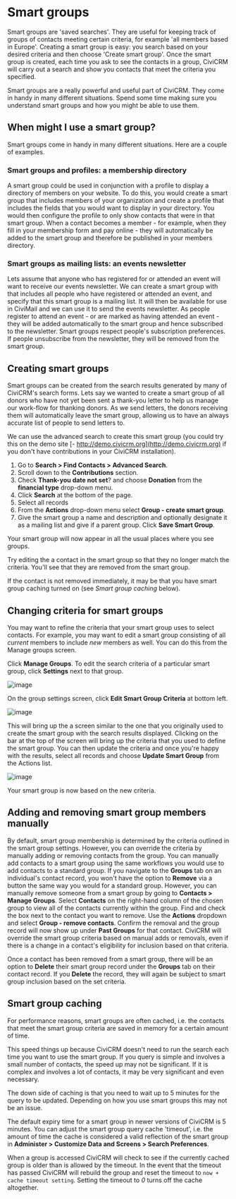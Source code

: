 # Smart groups

Smart groups are 'saved searches'. They are useful for keeping track of
groups of contacts meeting certain criteria, for example 'all members
based in Europe'. Creating a smart group is easy: you search based on
your desired criteria and then choose 'Create smart group'. Once the
smart group is created, each time you ask to see the contacts in a
group, CiviCRM will carry out a search and show you contacts that meet
the criteria you specified.

Smart groups are a really powerful and useful part of CiviCRM. They
come in handy in many different situations. Spend some time making sure
you understand smart groups and how you might be able to use them.

## When might I use a smart group?

Smart groups come in handy in many different situations. Here are a
couple of examples.

### Smart groups and profiles: a membership directory

A smart group could be used in conjunction with a profile to display a
directory of members on your website. To do this, you would create a
smart group that includes members of your organization and create a
profile that includes the fields that you would want to display in your
directory. You would then configure the profile to only show contacts
that were in that smart group. When a contact becomes a member - for
example, when they fill in your membership form and pay online - they
will automatically be added to the smart group and therefore be
published in your members directory.

### Smart groups as mailing lists: an events newsletter

Lets assume that anyone who has registered for or attended an event will
want to receive our events newsletter. We can create a smart group with
that includes all people who have registered or attended an event, and
specify that this smart group is a mailing list. It will then be
available for use in CiviMail and we can use it to send the events
newsletter. As people register to attend an event - or are marked as
having attended an event - they will be added automatically to the smart
group and hence subscribed to the newsletter. Smart groups respect
people's subscription preferences. If people unsubscribe from the
newsletter, they will be removed from the smart group.

## Creating smart groups

Smart groups can be created from the search results generated by many of
CiviCRM's search forms. Lets say we wanted to create a smart group of
all donors who have not yet been sent a thank-you letter to help us
manage our work-flow for thanking donors. As we send letters, the donors
receiving them will automatically leave the smart group, allowing us to
have an always accurate list of people to send letters to.

We can use the advanced search to create this smart group (you could try
this on the demo site [-
http://demo.civicrm.org](http://demo.civicrm.org) if you don't have
contributions in your CiviCRM installation).

1.  Go to **Search > Find Contacts > Advanced Search**.
2.  Scroll down to the **Contributions** section.
3.  Check **Thank-you date not set**? and choose **Donation** from the
    **financial type** drop-down menu.
4.  Click **Search** at the bottom of the page.
5.  Select all records
6.  From the **Actions** drop-down menu select **Group - create smart group**.
7.  Give the smart group a name and description and optionally designate it as a mailing list and give if a parent group. Click **Save Smart Group**.

Your smart group will now appear in all the usual places where you see
groups.

Try editing the a contact in the smart group so that they no longer
match the criteria. You'll see that they are removed from the smart
group.

If the contact is not removed immediately, it may be that you have smart
group caching turned on (see *Smart group caching* below).

## Changing criteria for smart groups

You may want to refine the criteria that your smart group uses to select
contacts. For example, you may want to edit a smart group consisting of
all *current* members to include *new* members as well. You can do this
from the Manage groups screen.

Click **Manage Groups**. To edit the search criteria of a particular
smart group, click **Settings** next to that group.


![image](/img/Groups&tags_updatecriteria_1.png)

On the group settings screen, click **Edit Smart Group Criteria** at
bottom left.

 ![image](/img/Groups&tags_edit_Smart_Group_criteria.png)

This will bring up the a screen similar to the one that you originally
used to create the smart group with the search results displayed.
Clicking on the bar at the top of the screen will bring up the criteria
that you used to define the smart group. You can then update the
criteria and once you're happy with the results, select all records and
choose **Update Smart Group** from the Actions list.

![image](/img/Groups&tags_actions_Update.png)

Your smart group is now based on the new criteria.

## Adding and removing smart group members manually

By default, smart group membership is determined by the criteria outlined in the smart group settings. However, you can override the criteria by manually adding or removing contacts from the group. You can manually add contacts to a smart group using the same workflows you would use to add contacts to a standard group. If you navigate to the **Groups** tab on an individual's contact record, you won't have the option to **Remove** via a button the same way you would for a standard group. However, you can manually remove someone from a smart group by going to **Contacts > Manage Groups**. Select **Contacts** on the right-hand column of the chosen group to view all of the contacts currently within the group. Find and check the box next to the contact you want to remove. Use the **Actions** dropdown and select **Group - remove contacts**. Confirm the removal and the group record will now show up under **Past Groups** for that contact. CiviCRM will override the smart group criteria based on manual adds or removals, even if there is a change in a contact's eligibility for inclusion based on that criteria.

Once a contact has been removed from a smart group, there will be an option to **Delete** their smart group record under the **Groups** tab on their contact record. If you **Delete** the record, they will again be subject to smart group inclusion based on the set criteria.

## Smart group caching

For performance reasons, smart groups are often cached, i.e. the contacts that meet the smart group criteria are saved in memory for a certain amount of time.

This speed things up because CiviCRM doesn't need to run the search each time you want to use the smart group. If you query is simple and involves a small number of contacts, the speed up may not be significant. If it is complex and involves a lot of contacts, it may be very significant and even necessary.

The down side of caching is that you need to wait up to 5 minutes for the query to be updated. Depending on how you use smart groups this may not be an issue.

The default expiry time for a smart group in newer versions of CiviCRM is 5 minutes. You can adjust the smart group query cache 'timeout', i.e. the amount of time the cache is considered a valid reflection of the smart group in **Administer > Customize Data and Screens > Search Preferences**.

When a group is accessed CiviCRM will check to see if the currently cached group is older than is allowed by the timeout. In the event that the timeout has passed CiviCRM will rebuild the group and reset the timeout to `now + cache timeout setting`. Setting the timeout to *0* turns off the cache altogether.
